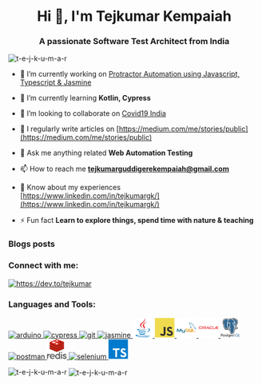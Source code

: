 <h1 align="center">Hi 👋, I'm Tejkumar Kempaiah</h1>
<h3 align="center">A passionate Software Test Architect from India</h3>

<p align="left"> <img src="https://komarev.com/ghpvc/?username=t-e-j-k-u-m-a-r&label=Profile%20views&color=0e75b6&style=flat" alt="t-e-j-k-u-m-a-r" /> </p>

- 🔭 I’m currently working on [Protractor Automation using Javascript, Typescript & Jasmine](https://www.greenwayhealth.com/prime-suite)

- 🌱 I’m currently learning **Kotlin, Cypress**

- 👯 I’m looking to collaborate on [Covid19 India](https://github.com/covid19india/api)

- 📝 I regularly write articles on [https://medium.com/me/stories/public](https://medium.com/me/stories/public)

- 💬 Ask me anything related **Web Automation Testing**

- 📫 How to reach me **tejkumarguddigerekempaiah@gmail.com**

- 📄 Know about my experiences [https://www.linkedin.com/in/tejkumargk/](https://www.linkedin.com/in/tejkumargk/)

- ⚡ Fun fact **Learn to explore things, spend time with nature & teaching**

### Blogs posts
<!-- BLOG-POST-LIST:START -->
<!-- BLOG-POST-LIST:END -->

<h3 align="left">Connect with me:</h3>
<p align="left">
<a href="https://dev.to/https://dev.to/tejkumar" target="blank"><img align="center" src="https://cdn.jsdelivr.net/npm/simple-icons@3.0.1/icons/dev-dot-to.svg" alt="https://dev.to/tejkumar" height="30" width="40" /></a>
</p>

<h3 align="left">Languages and Tools:</h3>
<p align="left"> <a href="https://www.arduino.cc/" target="_blank"> <img src="https://cdn.worldvectorlogo.com/logos/arduino-1.svg" alt="arduino" width="40" height="40"/> </a> <a href="https://www.cypress.io" target="_blank"> <img src="https://raw.githubusercontent.com/simple-icons/simple-icons/6e46ec1fc23b60c8fd0d2f2ff46db82e16dbd75f/icons/cypress.svg" alt="cypress" width="40" height="40"/> </a> <a href="https://git-scm.com/" target="_blank"> <img src="https://www.vectorlogo.zone/logos/git-scm/git-scm-icon.svg" alt="git" width="40" height="40"/> </a> <a href="https://jasmine.github.io/" target="_blank"> <img src="https://www.vectorlogo.zone/logos/jasmine/jasmine-icon.svg" alt="jasmine" width="40" height="40"/> </a> <a href="https://www.java.com" target="_blank"> <img src="https://raw.githubusercontent.com/devicons/devicon/master/icons/java/java-original.svg" alt="java" width="40" height="40"/> </a> <a href="https://developer.mozilla.org/en-US/docs/Web/JavaScript" target="_blank"> <img src="https://raw.githubusercontent.com/devicons/devicon/master/icons/javascript/javascript-original.svg" alt="javascript" width="40" height="40"/> </a> <a href="https://www.mysql.com/" target="_blank"> <img src="https://raw.githubusercontent.com/devicons/devicon/master/icons/mysql/mysql-original-wordmark.svg" alt="mysql" width="40" height="40"/> </a> <a href="https://www.oracle.com/" target="_blank"> <img src="https://raw.githubusercontent.com/devicons/devicon/master/icons/oracle/oracle-original.svg" alt="oracle" width="40" height="40"/> </a> <a href="https://www.postgresql.org" target="_blank"> <img src="https://raw.githubusercontent.com/devicons/devicon/master/icons/postgresql/postgresql-original-wordmark.svg" alt="postgresql" width="40" height="40"/> </a> <a href="https://postman.com" target="_blank"> <img src="https://www.vectorlogo.zone/logos/getpostman/getpostman-icon.svg" alt="postman" width="40" height="40"/> </a> <a href="https://redis.io" target="_blank"> <img src="https://raw.githubusercontent.com/devicons/devicon/master/icons/redis/redis-original-wordmark.svg" alt="redis" width="40" height="40"/> </a> <a href="https://www.selenium.dev" target="_blank"> <img src="https://raw.githubusercontent.com/detain/svg-logos/780f25886640cef088af994181646db2f6b1a3f8/svg/selenium-logo.svg" alt="selenium" width="40" height="40"/> </a> <a href="https://www.typescriptlang.org/" target="_blank"> <img src="https://raw.githubusercontent.com/devicons/devicon/master/icons/typescript/typescript-original.svg" alt="typescript" width="40" height="40"/> </a> </p>

<p><img align="left" src="https://github-readme-stats.vercel.app/api/top-langs?username=t-e-j-k-u-m-a-r&show_icons=true&locale=en&layout=compact" alt="t-e-j-k-u-m-a-r" /></p>

<p>&nbsp;<img align="center" src="https://github-readme-stats.vercel.app/api?username=t-e-j-k-u-m-a-r&show_icons=true&locale=en" alt="t-e-j-k-u-m-a-r" /></p>
